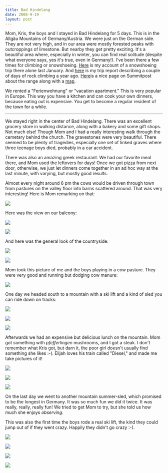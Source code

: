 ```yaml
---
title: Bad Hindelang
date: 2008-9-19
layout: post
---
```


Mom, Kris, the boys and I stayed in Bad Hindelang for 5 days. This is
in the Allgäu Mountains of Germany/Austria. We were just on the German
side. They are not very high, and in our area were mostly forested peaks
with outcroppings of limestone. But nearby they get pretty exciting. It's
a beautiful area where, especially in winter, you can find real solitude
(despite what everyone says, yes it's true, even in Germany!). I've been
there a few times for climbing or snowshoeing. [Here](http://www.summitpost.org/trip-report/375128/A-Pleasant-Solitude.html) is
my account of a snowshoeing trip there alone last January. And [here](http://www.summitpost.org/trip-report/286714/Sunny-South-Sides.html) is
my trip report describing a couple of days of rock climbing a year ago.
[Here](http://www.summitpost.org/area/range/154588/allg-u-alps.html)is a nice page on Summitpost about the range along with a [map](http://www.summitpost.org/object_list.php?object_type=4&distance_4=20&distance_lat_4=47.40780&distance_lon_4=10.27810&map_4=1&is_open=1).
  
  
We rented a "Ferienwohnung" or "vacation apartment." This is very popular
in Europe. This way you have a kitchen and can cook your own dinners, because
eating out is expensive. You get to become a regular resident of the town
for a while.
  
---
  
We stayed right in the center of Bad Hindelang. There was an excellent
grocery store in walking distance, along with a bakery and some gift shops.
Not much else! Though Mom and I had a really interesting walk through the
cemetary behind the church. The gravestones were very beautiful. There
seemed to be plenty of tragedies, especially one set of linked graves where
three teenage boys died, probably in a car accident.
  
  
There was also an amazing greek restaurant. We had our favorite meal there,
and Mom used the leftovers for days! Once we got pizza from next door,
otherwise, we just let dinners come together in an ad hoc way at the last
minute, with varying, but mostly good results.
  
  
Almost every night around 6 pm the cows would be driven through town from
pastures on the valley floor into barns scattered around. That was very
interesting! Here is Mom remarking on that:
  
  
[![](http://farm4.static.flickr.com/3169/2856166860_e6f02c9e0e_m.jpg)](http://www.flickr.com/photos/ripsawridge/2856166860/)
  
  
Here was the view on our balcony:
  
  
[![](http://farm4.static.flickr.com/3147/2856160688_c52c589d10_m.jpg)](http://www.flickr.com/photos/ripsawridge/2856160688/)
  
[![](http://farm4.static.flickr.com/3134/2856161156_f74f69a19a_m.jpg)](http://www.flickr.com/photos/ripsawridge/2856161156/)
  
  
And here was the general look of the countryside:
  
[![](http://farm4.static.flickr.com/3108/2856162072_7708e6dcb5_m.jpg)](http://www.flickr.com/photos/ripsawridge/2856162072/)
  
[![](http://farm4.static.flickr.com/3109/2855334461_bbd3157967_m.jpg)](http://www.flickr.com/photos/ripsawridge/2855334461/)
  
  
Mom took this picture of me and the boys playing in a cow pasture. They
were very good and running but dodging cow manure:
  
[![](http://farm4.static.flickr.com/3231/2856170870_358b3096ae_m.jpg)](http://www.flickr.com/photos/ripsawridge/2856170870/)
  
  
One day we headed south to a mountain with a ski lift and a kind of sled
you can ride down on tracks:
  
  
[![](http://farm4.static.flickr.com/3098/2855328635_0a5db8bcb4_m.jpg)](http://www.flickr.com/photos/ripsawridge/2855328635/)
  
[![](http://farm4.static.flickr.com/3168/2855327243_b14ebfc70b_m.jpg)](http://www.flickr.com/photos/ripsawridge/2855327243/)
  
[![](http://farm4.static.flickr.com/3269/2855329775_144e459894_m.jpg)](http://www.flickr.com/photos/ripsawridge/2855329775/)
  
  
  
Afterwards we had an expensive but delicious lunch on the mountain. Mom
got something with _pfefferlingen_ mushrooms, and I got a steak. I don't
remember what Kris got, but darn it, the poor girl doesn't usually find
something she likes :-(. Elijah loves his train called "Diesel," and made
me take pictures of it!
  
  
[![](http://farm4.static.flickr.com/3202/2856165084_874710c942_m.jpg)](http://www.flickr.com/photos/ripsawridge/2856165084/)
  
[![](http://farm4.static.flickr.com/3204/2855330849_923a04709c_m.jpg)](http://www.flickr.com/photos/ripsawridge/2855330849/)
  
[![](http://farm4.static.flickr.com/3040/2856164686_40e279e6e8_m.jpg)](http://www.flickr.com/photos/ripsawridge/2856164686/)
  
  
On the last day we went to another mountain summer-sled, which promised
to be the longest in Germany. It was so much fun we did it twice. It was
really, really, really fun! We tried to get Mom to try, but she told us
how much she enjoys _observing_.
  
  
This was also the first time the boys rode a real ski lift, the kind they
could jump out of if they went crazy. Happily they didn't go crazy :-).
  
  
[![](http://farm4.static.flickr.com/3232/2856178208_45303639bd_m.jpg)](http://www.flickr.com/photos/ripsawridge/2856178208/)
  
[![](http://farm4.static.flickr.com/3122/2856178446_db581efcbf_m.jpg)](http://www.flickr.com/photos/ripsawridge/2856178446/)
  
[![](http://farm4.static.flickr.com/3012/2855343247_03a9e7d0d6_m.jpg)](http://www.flickr.com/photos/ripsawridge/2855343247/)
  
[![](http://farm4.static.flickr.com/3086/2856178968_22442cc11b_m.jpg)](http://www.flickr.com/photos/ripsawridge/2856178968/)
